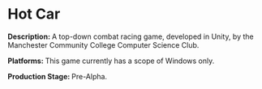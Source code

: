# Hot Car
<b>Description: </b>A top-down combat racing game, developed in Unity, by the Manchester Community College Computer Science Club.

<b>Platforms: </b>This game currently has a scope of Windows only.

<b>Production Stage: </b>Pre-Alpha.

